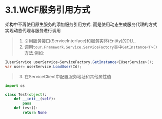 # 3.1.WCF服务引用方式
架构中不再使用原生服务的添加服务引用方式, 而是使用动态生成服务代理的方式实现动态代理与服务进行调用
>1. 引用服务接口(ServiceInterface)和服务实体(Entity)的DLL.
>2. 调用```tour.Framework.Service.ServiceFactory```类中```GetInstance<T>()```方法.例如:
   ```C#
   IUserService userService=ServiceFactory.GetInstance<IUserService>();
   var user= userService.LoadUser(Id);
   ```
 
>3. 在ServiceClient中配置服务地址和其他属性值

```Python
import os

class Test(object):
    def __init__(self):
        pass
    def test():
        return None
```